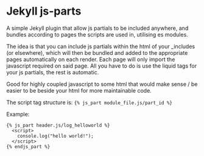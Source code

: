 # Jekyll js-parts
A simple Jekyll plugin that allow js partials to be included anywhere, and bundles according to pages the scripts are used in, utilising es modules.

The idea is that you can include js partials within the html of your _includes (or elsewhere), which will then be bundled and added to the appropriate pages automatically on each render. Each page will only import the javascript required on said page. All you have to do is use the liquid tags for your js partials, the rest is automatic.

Good for highly coupled javascript to some html that would make sense / be easier to be beside your html for more maintainable code.

The script tag structure is:
```{% js_part module_file.js/part_id %}```

Example:
```
{% js_part header.js/log_helloworld %}
  <script>
    console.log("hello world!");
  </script>
{% endjs_part %}
```
